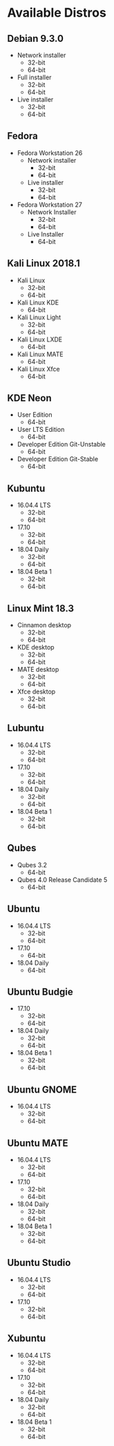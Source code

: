 Available Distros
=================

Debian 9.3.0
------------

* Network installer
  * 32-bit
  * 64-bit
* Full installer
  * 32-bit
  * 64-bit
* Live installer
  * 32-bit
  * 64-bit

Fedora
------
* Fedora Workstation 26
  * Network installer
    * 32-bit
    * 64-bit
  * Live installer
    * 32-bit
    * 64-bit
* Fedora Workstation 27
  * Network Installer
    * 32-bit
    * 64-bit
  * Live Installer
    * 64-bit

Kali Linux 2018.1
-----------------

* Kali Linux
  * 32-bit
  * 64-bit
* Kali Linux KDE
  * 64-bit
* Kali Linux Light
  * 32-bit
  * 64-bit
* Kali Linux LXDE
  * 64-bit
* Kali Linux MATE
  * 64-bit
* Kali Linux Xfce
  * 64-bit

KDE Neon
--------
* User Edition
  * 64-bit
* User LTS Edition
  * 64-bit
* Developer Edition Git-Unstable
  * 64-bit
* Developer Edition Git-Stable
  * 64-bit

Kubuntu
-------

* 16.04.4 LTS
  * 32-bit
  * 64-bit
* 17.10
  * 32-bit
  * 64-bit
* 18.04 Daily
  * 32-bit
  * 64-bit
* 18.04 Beta 1
  * 32-bit
  * 64-bit

Linux Mint 18.3
---------------
* Cinnamon desktop
  * 32-bit
  * 64-bit
* KDE desktop
  * 32-bit
  * 64-bit
* MATE desktop
  * 32-bit
  * 64-bit
* Xfce desktop
  * 32-bit
  * 64-bit

Lubuntu
-------

* 16.04.4 LTS
  * 32-bit
  * 64-bit
* 17.10
  * 32-bit
  * 64-bit
* 18.04 Daily
  * 32-bit
  * 64-bit
* 18.04 Beta 1
  * 32-bit
  * 64-bit

Qubes
-----
* Qubes 3.2
  * 64-bit
* Qubes 4.0 Release Candidate 5
  * 64-bit

Ubuntu
------
* 16.04.4 LTS
  * 32-bit
  * 64-bit
* 17.10
  * 64-bit
* 18.04 Daily
  * 64-bit

Ubuntu Budgie
-------------
* 17.10
  * 32-bit
  * 64-bit
* 18.04 Daily
  * 32-bit
  * 64-bit
* 18.04 Beta 1
  * 32-bit
  * 64-bit

Ubuntu GNOME
------------
* 16.04.4 LTS
  * 32-bit
  * 64-bit

Ubuntu MATE
-----------
* 16.04.4 LTS
  * 32-bit
  * 64-bit
* 17.10
  * 32-bit
  * 64-bit
* 18.04 Daily
  * 32-bit
  * 64-bit
* 18.04 Beta 1
  * 32-bit
  * 64-bit

Ubuntu Studio
-------------
* 16.04.4 LTS
  * 32-bit
  * 64-bit
* 17.10
  * 32-bit
  * 64-bit

Xubuntu
-------
* 16.04.4 LTS
  * 32-bit
  * 64-bit
* 17.10
  * 32-bit
  * 64-bit
* 18.04 Daily
  * 32-bit
  * 64-bit
* 18.04 Beta 1
  * 32-bit
  * 64-bit

